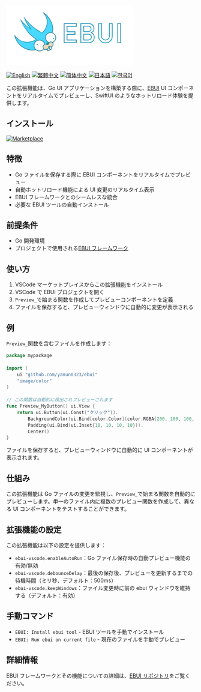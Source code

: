 <a href="."><img height="160" src="./images/cover.png"></a>

[![English](https://img.shields.io/badge/English-Click-yellow)](README.md)
[![繁體中文](https://img.shields.io/badge/繁體中文-點擊查看-orange)](README-tw.md)
[![简体中文](https://img.shields.io/badge/简体中文-点击查看-orange)](README-cn.md)
[![日本語](https://img.shields.io/badge/日本語-クリック-青)](README-ja.md)
[![한국어](https://img.shields.io/badge/한국어-클릭-yellow)](README-ko.md)

この拡張機能は、Go UI アプリケーションを構築する際に、[EBUI](https://github.com/yanun0323/ebui) UI コンポーネントをリアルタイムでプレビューし、SwiftUI のようなホットリロード体験を提供します。

## インストール

[![Marketplace](https://img.shields.io/visual-studio-marketplace/v/Yanun.ebui-vscode?label=VSCode%20Marketplace&logo=visual-studio-code)](https://marketplace.visualstudio.com/items?itemName=Yanun.ebui-vscode)

## 特徴

- Go ファイルを保存する際に EBUI コンポーネントをリアルタイムでプレビュー
- 自動ホットリロード機能による UI 変更のリアルタイム表示
- EBUI フレームワークとのシームレスな統合
- 必要な EBUI ツールの自動インストール

## 前提条件

- Go 開発環境
- プロジェクトで使用される[EBUI フレームワーク](https://github.com/yanun0323/ebui)

## 使い方

1. VSCode マーケットプレイスからこの拡張機能をインストール
2. VSCode で EBUI プロジェクトを開く
3. `Preview_`で始まる関数を作成してプレビューコンポーネントを定義
4. ファイルを保存すると、プレビューウィンドウに自動的に変更が表示される

## 例

`Preview_`関数を含むファイルを作成します：

```go
package mypackage

import (
	ui "github.com/yanun0323/ebui"
	"image/color"
)

// この関数は自動的に検出されプレビューされます
func Preview_MyButton() ui.View {
	return ui.Button(ui.Const("クリック")).
		BackgroundColor(ui.Bind[color.Color](color.RGBA{200, 100, 100, 255})).
		Padding(ui.Bind(ui.Inset{10, 10, 10, 10})).
		Center()
}
```

ファイルを保存すると、プレビューウィンドウに自動的に UI コンポーネントが表示されます。

## 仕組み

この拡張機能は Go ファイルの変更を監視し、`Preview_`で始まる関数を自動的にプレビューします。単一のファイル内に複数のプレビュー関数を作成して、異なる UI コンポーネントをテストすることができます。

## 拡張機能の設定

この拡張機能は以下の設定を提供します：

- `ebui-vscode.enableAutoRun`：Go ファイル保存時の自動プレビュー機能の有効/無効
- `ebui-vscode.debounceDelay`：最後の保存後、プレビューを更新するまでの待機時間（ミリ秒、デフォルト：500ms）
- `ebui-vscode.keepWindows`：ファイル変更時に前の ebui ウィンドウを維持する（デフォルト：有効）

## 手動コマンド

- `EBUI: Install ebui tool` - EBUI ツールを手動でインストール
- `EBUI: Run ebui on current file` - 現在のファイルを手動でプレビュー

## 詳細情報

EBUI フレームワークとその機能についての詳細は、[EBUI リポジトリ](https://github.com/yanun0323/ebui)をご覧ください。
